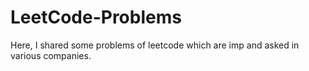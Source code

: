 # LeetCode-Problems
Here, I shared some problems of leetcode which are imp and asked in various companies.
